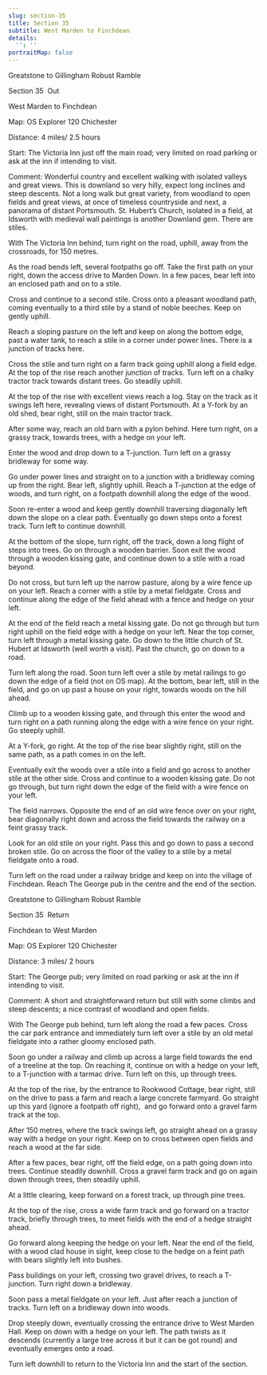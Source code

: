 ```yaml
---
slug: section-35
title: Section 35
subtitle: West Marden to Finchdean
details:
  '': ''
portraitMap: false
---
```

Greatstone to Gillingham Robust Ramble

Section 35  Out

West Marden to Finchdean

Map: OS Explorer 120 Chichester

Distance: 4 miles/ 2.5 hours

Start: The Victoria Inn just off the main road; very limited on road parking or ask at the inn if intending to visit.

Comment: Wonderful country and excellent walking with isolated valleys and great views. This is downland so very hilly, expect long inclines and steep descents. Not a long walk but great variety, from woodland to open fields and great views, at once of timeless countryside and next, a panorama of distant Portsmouth. St. Hubert’s Church, isolated in a field, at Idsworth with medieval wall paintings is another Downland gem. There are stiles.

With The Victoria Inn behind, turn right on the road, uphill, away from the crossroads, for 150 metres.

As the road bends left, several footpaths go off. Take the first path on your right, down the access drive to Marden Down. In a few paces, bear left into an enclosed path and on to a stile.

Cross and continue to a second stile. Cross onto a pleasant woodland path, coming eventually to a third stile by a stand of noble beeches. Keep on gently uphill.

Reach a sloping pasture on the left and keep on along the bottom edge, past a water tank, to reach a stile in a corner under power lines. There is a junction of tracks here.

Cross the stile and turn right on a farm track going uphill along a field edge. At the top of the rise reach another junction of tracks. Turn left on a chalky tractor track towards distant trees. Go steadily uphill.

At the top of the rise with excellent views reach a log. Stay on the track as it swings left here, revealing views of distant Portsmouth. At a Y-fork by an old shed, bear right, still on the main tractor track.

After some way, reach an old barn with a pylon behind. Here turn right, on a grassy track, towards trees, with a hedge on your left.

Enter the wood and drop down to a T-junction. Turn left on a grassy bridleway for some way.

Go under power lines and straight on to a junction with a bridleway coming up from the right. Bear left, slightly uphill. Reach a T-junction at the edge of woods, and turn right, on a footpath downhill along the edge of the wood.

Soon re-enter a wood and keep gently downhill traversing diagonally left down the slope on a clear path. Eventually go down steps onto a forest track. Turn left to continue downhill.

At the bottom of the slope, turn right, off the track, down a long flight of steps into trees. Go on through a wooden barrier. Soon exit the wood through a wooden kissing gate, and continue down to a stile with a road beyond.

Do not cross, but turn left up the narrow pasture, along by a wire fence up on your left. Reach a corner with a stile by a metal fieldgate. Cross and continue along the edge of the field ahead with a fence and hedge on your left.

At the end of the field reach a metal kissing gate. Do not go through but turn right uphill on the field edge with a hedge on your left. Near the top corner, turn left through a metal kissing gate. Go down to the little church of St. Hubert at Idsworth (well worth a visit). Past the church, go on down to a road.

Turn left along the road. Soon turn left over a stile by metal railings to go down the edge of a field (not on OS map). At the bottom, bear left, still in the field, and go on up past a house on your right, towards woods on the hill ahead.

Climb up to a wooden kissing gate, and through this enter the wood and turn right on a path running along the edge with a wire fence on your right. Go steeply uphill.

At a Y-fork, go right. At the top of the rise bear slightly right, still on the same path, as a path comes in on the left.

Eventually exit the woods over a stile into a field and go across to another stile at the other side. Cross and continue to a wooden kissing gate. Do not go through, but turn right down the edge of the field with a wire fence on your left.

The field narrows. Opposite the end of an old wire fence over on your right, bear diagonally right down and across the field towards the railway on a feint grassy track.

Look for an old stile on your right. Pass this and go down to pass a second broken stile. Go on across the floor of the valley to a stile by a metal fieldgate onto a road.

Turn left on the road under a railway bridge and keep on into the village of Finchdean. Reach The George pub in the centre and the end of the section.

Greatstone to Gillingham Robust Ramble

Section 35  Return

Finchdean to West Marden

Map: OS Explorer 120 Chichester

Distance: 3 miles/ 2 hours

Start: The George pub; very limited on road parking or ask at the inn if intending to visit.

Comment: A short and straightforward return but still with some climbs and steep descents; a nice contrast of woodland and open fields.

With The George pub behind, turn left along the road a few paces. Cross the car park entrance and immediately turn left over a stile by an old metal fieldgate into a rather gloomy enclosed path.

Soon go under a railway and climb up across a large field towards the end of a treeline at the top. On reaching it, continue on with a hedge on your left, to a T-junction with a tarmac drive. Turn left on this, up through trees.

At the top of the rise, by the entrance to Rookwood Cottage, bear right, still on the drive to pass a farm and reach a large concrete farmyard. Go straight up this yard (ignore a footpath off right),  and go forward onto a gravel farm track at the top.

After 150 metres, where the track swings left, go straight ahead on a grassy way with a hedge on your right. Keep on to cross between open fields and reach a wood at the far side.

After a few paces, bear right, off the field edge, on a path going down into trees. Continue steadily downhill. Cross a gravel farm track and go on again down through trees, then steadily uphill.

At a little clearing, keep forward on a forest track, up through pine trees.

At the top of the rise, cross a wide farm track and go forward on a tractor track, briefly through trees, to meet fields with the end of a hedge straight ahead.

Go forward along keeping the hedge on your left. Near the end of the field, with a wood clad house in sight, keep close to the hedge on a feint path with bears slightly left into bushes.

Pass buildings on your left, crossing two gravel drives, to reach a T-junction. Turn right down a bridleway.

Soon pass a metal fieldgate on your left. Just after reach a junction of tracks. Turn left on a bridleway down into woods.

Drop steeply down, eventually crossing the entrance drive to West Marden Hall. Keep on down with a hedge on your left. The path twists as it descends (currently a large tree across it but it can be got round) and eventually emerges onto a road.

Turn left downhill to return to the Victoria Inn and the start of the section.
